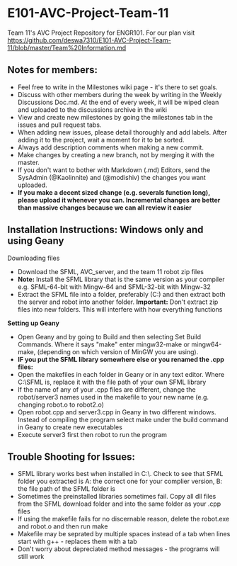 # E101-AVC-Project-Team-11
Team 11's AVC Project Repository for ENGR101.
For our plan visit https://github.com/deswa7310/E101-AVC-Project-Team-11/blob/master/Team%20Information.md

## Notes for members:
- Feel free to write in the Milestones wiki page - it's there to set goals.
- Discuss with other members during the week by writing in the Weekly Discussions Doc.md. At the end of every week, it will be wiped clean and uploaded to the discussions archive in the wiki
- View and create new milestones by going the milestones tab in the issues and pull request tabs.
- When adding new issues, please detail thoroughly and add labels. After adding it to the project, wait a moment for it to be sorted.
- Always add description comments when making a new commit.
- Make changes by creating a new branch, not by merging it with the master. 
- If you don't want to bother with Markdown (.md) Editors, send the SysAdmin (@Kaolinnite) and (@modishiv) the changes you want uploaded.
- **If you make a decent sized change (e.g. severals function long), please upload it whenever you can. Incremental changes are better than massive changes because we can all review it easier** 
 
## Installation Instructions: Windows only and using Geany
Downloading files
- Download the SFML, AVC_server, and the team 11 robot zip files
 - **Note:** Install the SFML library that is the same version as your compiler e.g. SFML-64-bit with Mingw-64 and SFML-32-bit with Mingw-32
- Extract the SFML file into a folder, preferably (C:) and then extract both the server and robot into another folder.
**Important:** Don't extract zip files into new folders. This will interfere with how everything functions


**Setting up Geany**
- Open Geany and by going to Build and then selecting Set Build Commands. Where it says "make" enter mingw32-make or mingw64-make, (depending on which version of MinGW you are using).
- **IF you put the SFML library somewhere else or you renamed the .cpp files:**
 - Open the makefiles in each folder in Geany or in any text editor. Where C:\\SFML is, replace it with the file path of your own SFML library
 - If the name of any of your .cpp files are different, change the robot/server3 names used in the makefile to your new name (e.g. changing robot.o to robot2.o)
- Open robot.cpp and server3.cpp in Geany in two different windows. Instead of compiling the program select make under the build command in Geany to create new executables 
- Execute server3 first then robot to run the program

## Trouble Shooting for Issues:
- SFML library works best when installed in C:\\. Check to see that SFML folder you extracted is A: the correct one for your complier version, B: the file path of the SFML folder is 
- Sometimes the preinstalled libraries sometimes fail. Copy all dll files from the SFML download folder and into the same folder as your .cpp files
- If using the makefile fails for no discernable reason, delete the robot.exe and robot.o and then run make
- Makefile may be seprated by multiple spaces instead of a tab when lines start with g++ - replaces them with a tab
- Don't worry about depreciated method messages - the programs will still work


